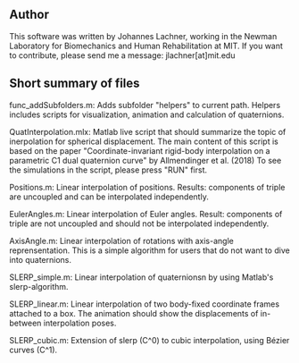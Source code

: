 ## Author
This software was written by Johannes Lachner, working in the Newman 
Laboratory for Biomechanics and Human Rehabilitation at MIT.
If you want to contribute, please send me a message: jlachner[at]mit.edu

## Short summary of files

func_addSubfolders.m: Adds subfolder "helpers" to current path. Helpers 
includes scripts for visualization, animation and calculation of 
quaternions. 

QuatInterpolation.mlx: Matlab live script that should summarize the topic 
of inerpolation for spherical displacement. The main content of this 
script is based on the paper "Coordinate-invariant rigid-body interpolation
on a parametric C1 dual quaternion curve" by Allmendinger et al. (2018)
To see the simulations in the script, please press "RUN" first.

Positions.m: Linear interpolation of positions. Results: components of 
triple are uncoupled and can be interpolated independently.

EulerAngles.m: Linear interpolation of Euler angles. Result: components
of triple are not uncoupled and should not be interpolated independently.

AxisAngle.m: Linear interpolation of rotations with axis-angle 
reprensentation. This is a simple algorithm for users that do not want to 
dive into quaternions.

SLERP_simple.m: Linear interpolation of quaternionsn by using Matlab's 
slerp-algorithm. 

SLERP_linear.m: Linear interpolation of two body-fixed coordinate frames
attached to a box. The animation should show the displacements of 
in-between interpolation poses.

SLERP_cubic.m: Extension of slerp (C^0) to cubic interpolation, using 
Bézier curves (C^1).








